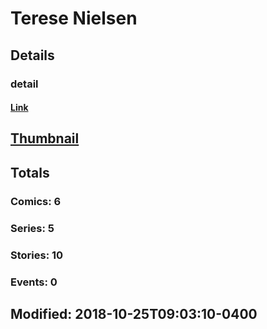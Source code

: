 # Terese  Nielsen 
## Details
### detail
#### [Link](http://marvel.com/comics/creators/7740/terese_nielsen?utm_campaign=apiRef&utm_source=225578a89fc76f3d20fbffda5d17a88d)
## [Thumbnail](http://i.annihil.us/u/prod/marvel/i/mg/b/40/image_not_available.jpg)
## Totals
### Comics: 6
### Series: 5
### Stories: 10
### Events: 0
## Modified: 2018-10-25T09:03:10-0400